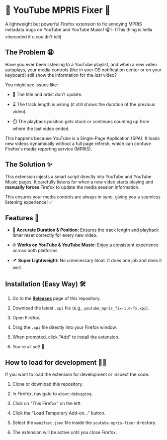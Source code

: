 # 🦊 YouTube MPRIS Fixer 🎵

A lightweight but powerful Firefox extension to fix annoying MPRIS metadata bugs on YouTube and YouTube Music! 🎧✨
(This thing is hella vibecoded if u couldn't tell)

## The Problem 😩

Have you ever been listening to a YouTube playlist, and when a new video autoplays, your media controls (like in your OS notification center or on your keyboard) still show the information for the *last* video?

You might see issues like:

* 📜 The title and artist don't update.

* ⌛ The track length is wrong (it still shows the duration of the previous video).

* ⏱️ The playback position gets stuck or continues counting up from where the last video ended.

This happens because YouTube is a Single-Page Application (SPA). It loads new videos dynamically without a full page refresh, which can confuse Firefox's media reporting service (MPRIS).

## The Solution ✨

This extension injects a smart script directly into YouTube and YouTube Music pages. It carefully listens for when a new video starts playing and **manually forces** Firefox to update the media session information.

This ensures your media controls are always in sync, giving you a seamless listening experience! ✅

## Features 🚀

* 💯 **Accurate Duration & Position:** Ensures the track length and playback timer reset correctly for every new video.

* 🌐 **Works on YouTube & YouTube Music:** Enjoy a consistent experience across both platforms.

* 🪶 **Super Lightweight:** No unnecessary bloat. It does one job and does it well.

## Installation (Easy Way) 🛠️

1. Go to the [**Releases**](https://github.com/d1bg/youtube-mpris-fix/releases) page of this repository.

2. Download the latest `.xpi` file (e.g., `youtube_mpris_fix-1.0-fx.xpi`).

3. Open Firefox.

4. Drag the `.xpi` file directly into your Firefox window.

5. When prompted, click "Add" to install the extension.

6. You're all set! 🎉

## How to load for development 👨‍💻

If you want to load the extension for development or inspect the code:

1. Clone or download this repository.

2. In Firefox, navigate to `about:debugging`.

3. Click on "This Firefox" on the left.

4. Click the "Load Temporary Add-on..." button.

5. Select the `manifest.json` file inside the `youtube-mpris-fixer` directory.

6. The extension will be active until you close Firefox.